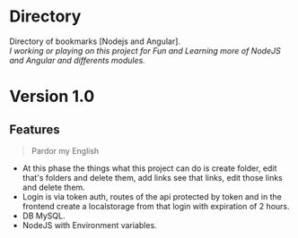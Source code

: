# Directory
 Directory of bookmarks [Nodejs and Angular]. <br>
 *I working or playing on this project for Fun and Learning more of NodeJS and Angular and differents modules.*

# Version 1.0

## Features

> Pardor my English

- At this phase the things what this project can do is create folder, edit that's folders and delete them, add links see that links, edit those links and delete them.
- Login is via token auth, routes of the api protected by token and in the frontend create a localstorage from that login with expiration of 2 hours.
- DB MySQL.
- NodeJS with Environment variables.
